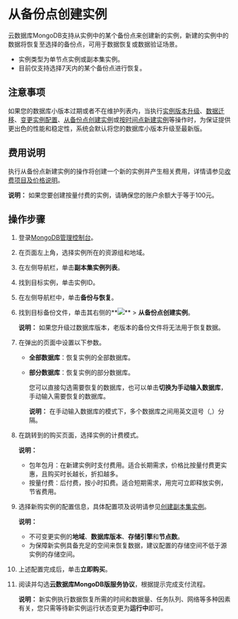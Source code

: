 # 从备份点创建实例

云数据库MongoDB支持从实例中的某个备份点来创建新的实例，新建的实例中的数据将恢复至选择的备份点，可用于数据恢复或数据验证场景。

-   实例类型为单节点实例或副本集实例。
-   目前仅支持选择7天内的某个备份点进行恢复。

## 注意事项

如果您的数据库小版本过期或者不在维护列表内，当执行[实例版本升级](/cn.zh-CN/用户指南/实例管理/数据库升级/升级数据库版本.md)、[数据迁移](/cn.zh-CN/用户指南/数据迁移和同步/MongoDB数据迁移和同步方案概览.md)、[变更实例配置](/cn.zh-CN/用户指南/实例管理/变更实例配置/变更配置方案概览.md)、[从备份点创建实例](/cn.zh-CN/用户指南/数据恢复/从备份点创建实例.md)或[按时间点新建实例](/cn.zh-CN/用户指南/数据恢复/按时间点新建实例.md)等操作时，为保证提供更出色的性能和稳定性，系统会默认将您的数据库小版本升级至最新版。

## 费用说明

执行从备份点新建实例的操作将创建一个新的实例并产生相关费用，详情请参见[收费项目及价格说明](/cn.zh-CN/产品定价/收费项目及价格说明.md)。

**说明：** 如果您要创建按量付费的实例，请确保您的账户余额大于等于100元。

## 操作步骤

1.  登录[MongoDB管理控制台](https://mongodb.console.aliyun.com/)。

2.  在页面左上角，选择实例所在的资源组和地域。

3.  在左侧导航栏，单击**副本集实例列表**。

4.  找到目标实例，单击实例ID。

5.  在左侧导航栏中，单击**备份与恢复**。

6.  找到目标备份文件，单击其右侧的**![](https://static-aliyun-doc.oss-accelerate.aliyuncs.com/assets/img/zh-CN/7156819951/p13851.png)** \> **从备份点创建实例**。

    **说明：** 如果您升级过数据库版本，老版本的备份文件将无法用于恢复数据。

7.  在弹出的页面中设置以下参数。

    -   **全部数据库**：恢复实例的全部数据库。
    -   **部分数据库**：恢复实例的部分数据库。

        您可以直接勾选需要恢复的数据库，也可以单击**切换为手动输入数据库**，手动输入需要恢复的数据库。

        **说明：** 在手动输入数据库的模式下，多个数据库之间用英文逗号（,）分隔。

8.  在跳转到的购买页面，选择实例的计费模式。

    **说明：**

    -   包年包月：在新建实例时支付费用。适合长期需求，价格比按量付费更实惠，且购买时长越长，折扣越多。
    -   按量付费：后付费，按小时扣费。适合短期需求，用完可立即释放实例，节省费用。
9.  选择新购实例的配置信息，具体配置项及说明请参见[创建副本集实例](/cn.zh-CN/快速入门/创建实例/创建副本集实例.md)。

    **说明：**

    -   不可变更实例的**地域**、**数据库版本**、**存储引擎**和**节点数**。
    -   为保障新实例具备充足的空间来恢复数据，建议配置的存储空间不低于源实例的存储空间。
10. 上述配置完成后，单击**立即购买**。

11. 阅读并勾选**云数据库MongoDB版服务协议**，根据提示完成支付流程。

    **说明：** 新实例执行数据恢复所需的时间和数据量、任务队列、网络等多种因素有关，您只需等待新实例运行状态变更为**运行中**即可。


